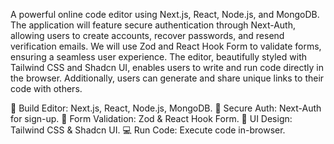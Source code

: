 A powerful online code editor using Next.js, React, Node.js, and MongoDB. The application will feature secure authentication through Next-Auth, allowing users to create accounts, recover passwords, and resend verification emails. We will use Zod and React Hook Form to validate forms, ensuring a seamless user experience. The editor, beautifully styled with Tailwind CSS and Shadcn UI, enables users to write and run code directly in the browser. Additionally, users can generate and share unique links to their code with others.

🚀 Build Editor: Next.js, React, Node.js, MongoDB.
🔐 Secure Auth: Next-Auth for sign-up.
📝 Form Validation: Zod & React Hook Form.
🎨 UI Design: Tailwind CSS & Shadcn UI.
💻 Run Code: Execute code in-browser.
